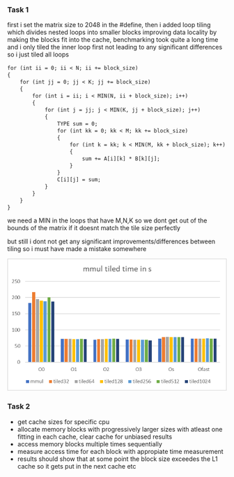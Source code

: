 ### Task 1

first i set the matrix size to 2048 in the #define, then i added loop tiling which divides nested loops into smaller blocks improving data locality by making the blocks fit into the cache, benchmarking took quite a long time and i only tiled the inner loop first not leading to any significant differences so i just tiled all loops 

```
for (int ii = 0; ii < N; ii += block_size)
{
    for (int jj = 0; jj < K; jj += block_size)
    {
        for (int i = ii; i < MIN(N, ii + block_size); i++)
        {
            for (int j = jj; j < MIN(K, jj + block_size); j++)
            {
                TYPE sum = 0;
                for (int kk = 0; kk < M; kk += block_size)
                {
                    for (int k = kk; k < MIN(M, kk + block_size); k++)
                    {
                        sum += A[i][k] * B[k][j];
                    }
                }
                C[i][j] = sum;
            }
        }
    }
}
```

we need a MIN in the loops that have M,N,K so we dont get out of the bounds of the matrix if it doesnt match the tile size perfectly

but still i dont not get any significant improvements/differences between tiling so i must have made a mistake somewhere

![alt text](diagram.png)

### Task 2

- get cache sizes for specific cpu
- allocate memory blocks with progressively larger sizes with atleast one fitting in each cache, clear cache for unbiased results
- access memory blocks multiple times sequentially
- measure access time for each block with appropiate time measurement
- results should show that at some point the block size exceedes the L1 cache so it gets put in the next cache etc